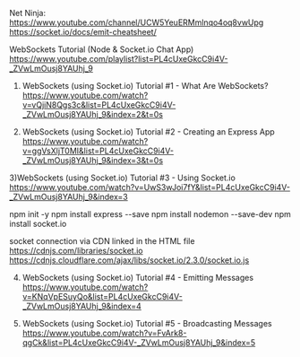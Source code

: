 Net Ninja: 
https://www.youtube.com/channel/UCW5YeuERMmlnqo4oq8vwUpg
https://socket.io/docs/emit-cheatsheet/




WebSockets Tutorial (Node & Socket.io Chat App)
https://www.youtube.com/playlist?list=PL4cUxeGkcC9i4V-_ZVwLmOusj8YAUhj_9

1) WebSockets (using Socket.io) Tutorial #1 - What Are WebSockets?
https://www.youtube.com/watch?v=vQjiN8Qgs3c&list=PL4cUxeGkcC9i4V-_ZVwLmOusj8YAUhj_9&index=2&t=0s


2) WebSockets (using Socket.io) Tutorial #2 - Creating an Express App
https://www.youtube.com/watch?v=ggVsXljT0MI&list=PL4cUxeGkcC9i4V-_ZVwLmOusj8YAUhj_9&index=3&t=0s


3)WebSockets (using Socket.io) Tutorial #3 - Using Socket.io
https://www.youtube.com/watch?v=UwS3wJoi7fY&list=PL4cUxeGkcC9i4V-_ZVwLmOusj8YAUhj_9&index=3

npm init -y 
npm install express --save
npm install nodemon --save-dev
npm install socket.io

socket connection via CDN linked in the HTML file
https://cdnjs.com/libraries/socket.io
https://cdnjs.cloudflare.com/ajax/libs/socket.io/2.3.0/socket.io.js


4) WebSockets (using Socket.io) Tutorial #4 - Emitting Messages
https://www.youtube.com/watch?v=KNqVpESuyQo&list=PL4cUxeGkcC9i4V-_ZVwLmOusj8YAUhj_9&index=4


5) WebSockets (using Socket.io) Tutorial #5 - Broadcasting Messages
https://www.youtube.com/watch?v=FvArk8-qgCk&list=PL4cUxeGkcC9i4V-_ZVwLmOusj8YAUhj_9&index=5